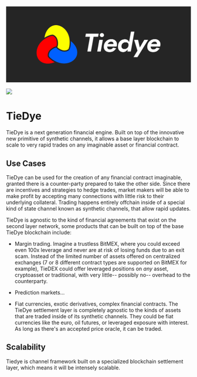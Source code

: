 ![Tiedye](./Tiedye-cover.png)

<a href="https://t.me/TiedyeNetwork">
    <img src="https://img.shields.io/badge/Telegram-https%3A%2F%2Ft.me%2FTiedyeNetwork-%232CA5E0?style=for-the-badge&logo=telegram"/>
</a>

# TieDye

TieDye is a next generation financial engine. Built on top of the innovative new primitive of synthetic channels,
it allows a base layer blockchain to scale to very rapid trades on any imaginable asset or financial contract. 

## Use Cases

TieDye can be used for the creation of any financial contract imaginable, granted there is a counter-party prepared
to take the other side. Since there are incentives and strategies to hedge trades, market makers will be able to make
profit by accepting many connections with little risk to their underlying collateral. Trading happens entirely offchain
inside of a special kind of state channel known as synthetic channels, that allow rapid updates.

TieDye is agnostic to the kind of financial agreements that exist on the second layer network, some products that can
be built on top of the base TieDye blockchain include:

- Margin trading. Imagine a trustless BitMEX, where you could exceed even 100x leverage and never are at risk of losing
funds due to an exit scam. Instead of the limited number of assets offered on centralized exchanges (7 or 8 different contract 
types are supported on BitMEX for example), TieDEX could offer leveraged positions on _any_ asset, cryptoasset or 
traditional, with very little-- possibly no-- overhead to the counterparty.

- Prediction markets...

- Fiat currencies, exotic derivatives, complex financial contracts. The TieDye settlement layer is completely agnostic
to the kinds of assets that are traded inside of its synthetic channels. They could be fiat currencies like the euro,
oil futures, or leveraged exposure with interest. As long as there's an accepted price oracle, it can be traded.

## Scalability

Tiedye is channel framework built on a specialized blockchain settlement layer, which means it will be intensely scalable.

